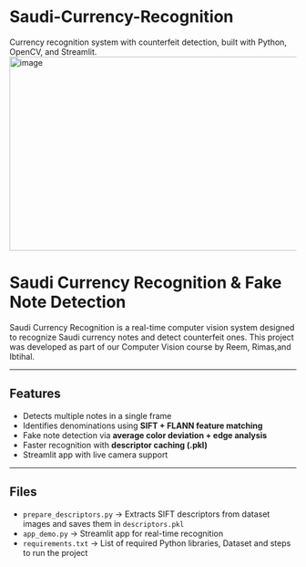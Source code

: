 # Saudi-Currency-Recognition
Currency recognition system with counterfeit detection, built with Python, OpenCV, and Streamlit.
<img width="715" height="340" alt="image" src="https://github.com/user-attachments/assets/3dda64bb-2a7f-4606-8173-23315badf2db" />


# Saudi Currency Recognition & Fake Note Detection

Saudi Currency Recognition is a real-time computer vision system designed to recognize Saudi currency notes and detect counterfeit ones. This project was developed as part of our Computer Vision course by Reem, Rimas,and Ibtihal.

---

## Features
- Detects multiple notes in a single frame
- Identifies denominations using **SIFT + FLANN feature matching**
- Fake note detection via **average color deviation + edge analysis**
- Faster recognition with **descriptor caching (.pkl)**
- Streamlit app with live camera support

---

## Files
- `prepare_descriptors.py` → Extracts SIFT descriptors from dataset images and saves them in `descriptors.pkl`
- `app_demo.py` → Streamlit app for real-time recognition
- `requirements.txt` → List of required Python libraries, Dataset and steps to run the project
